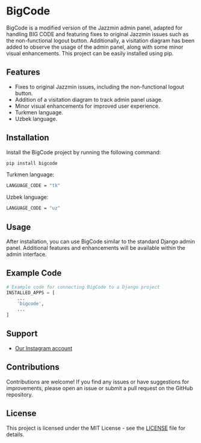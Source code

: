# BigCode

BigCode is a modified version of the Jazzmin admin panel, adapted for handling BIG CODE and featuring fixes to original Jazzmin issues such as the non-functional logout button. Additionally, a visitation diagram has been added to observe the usage of the admin panel, along with some minor visual enhancements. This project can be easily installed using pip.



## Features

- Fixes to original Jazzmin issues, including the non-functional logout button.
- Addition of a visitation diagram to track admin panel usage.
- Minor visual enhancements for improved user experience.
- Turkmen language.
- Uzbek language.

## Installation

Install the BigCode project by running the following command:

```bash
pip install bigcode
```

Turkmen language:
```bash
LANGUAGE_CODE = "tk"
```

Uzbek language:
```bash
LANGUAGE_CODE = "uz"
```

## Usage

After installation, you can use BigCode similar to the standard Django admin panel. Additional features and enhancements will be available within the admin interface.

## Example Code

```python
# Example code for connecting BigCode to a Django project
INSTALLED_APPS = [
    ...
    'bigcode',
    ...
]
```

## Support

- [Our Instagram account](https://www.instagram.com/big_code_tm/)

## Contributions

Contributions are welcome! If you find any issues or have suggestions for improvements, please open an issue or submit a pull request on the GitHub repository.

## License

This project is licensed under the MIT License - see the [LICENSE](LICENSE.md) file for details.
